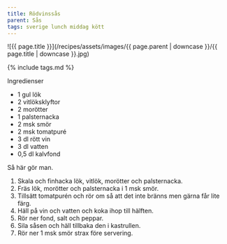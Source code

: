 ```yaml
---
title: Rödvinssås
parent: Sås
tags: sverige lunch middag kött
---
```

![{{ page.title }}](/recipes/assets/images/{{ page.parent | downcase }}/{{ page.title | downcase }}.jpg)

{% include tags.md %}

Ingredienser

- 1 gul lök
- 2 vitlöksklyftor
- 2 morötter
- 1 palsternacka
- 2 msk smör
- 2 msk tomatpuré
- 3 dl rött vin
- 3 dl vatten
- 0,5 dl kalvfond

Så här gör man.

1. Skala och finhacka lök, ­vitlök, morötter och palsternacka.
2. Fräs lök, morötter och palsternacka i 1 msk smör.
3. Tillsätt tomatpurén och rör om så att det inte bränns men gärna får lite färg.
4. Häll på vin och vatten och koka ihop till hälften.
5. Rör ner fond, salt och peppar.
6. Sila såsen och häll ­tillbaka den i kastrullen.
7. Rör ner 1 msk smör strax före servering.
